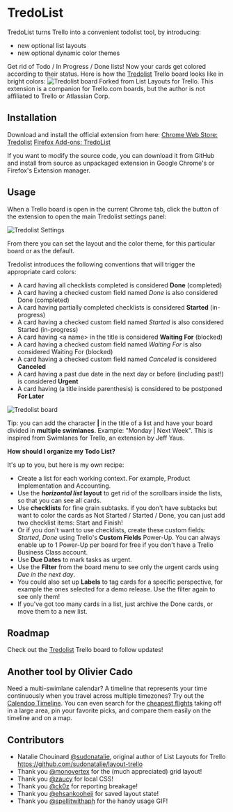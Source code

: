
TredoList
=========

TredoList turns Trello into a convenient todolist tool, by introducing:
* new optional list layouts
* new optional dynamic color themes

Get rid of Todo / In Progress / Done lists! Now your cards get colored according to their status.
Here is how the [Tredolist](https://trello.com/b/af1CpwBl/tredolist) Trello board looks like in bright colors:
![Tredolist board](https://raw.githubusercontent.com/gwened/tredolist/master/screenshots/tredolist-mainscreenshot.png)
Forked from List Layouts for Trello.
This extension is a companion for Trello.com boards, but the author is not affiliated to Trello or Atlassian Corp.

Installation
------------

Download and install the official extension from here:
[Chrome Web Store: Tredolist](https://chrome.google.com/webstore/detail/tredolist/ccdkhfdflkpacnhjcefjlhlaopfgjkab)
[Firefox Add-ons: TredoList](https://addons.mozilla.org/en-US/firefox/addon/tredolist/)

If you want to modify the source code, you can download it from GitHub and install from source as unpackaged extension in Google Chrome's or Firefox's Extension manager.

Usage
-----

When a Trello board is open in the current Chrome tab, click the button of the extension to open the main Tredolist settings panel:

![Tredolist Settings](https://raw.githubusercontent.com/gwened/tredolist/master/screenshots/tredolist-settings.png)

From there you can set the layout and the color theme, for this particular board or as the default.

Tredolist introduces the following conventions that will trigger the appropriate card colors:
- A card having all checklists completed is considered **Done** (completed)
- A card having a checked custom field named *Done* is also considered Done (completed)
- A card having partially completed checklists is considered **Started** (in-progress)
- A card having a checked custom field named *Started* is also considered Started (in-progress)
- A card having \<a name\> in the title is considered **Waiting For** (blocked)
- A card having a checked custom field named *Waiting For* is also considered Waiting For (blocked)
- A card having a checked custom field named *Canceled* is considered **Canceled**
- A card having a past due date in the next day or before (including past!) is considered **Urgent**
- A card having (a title inside parenthesis) is considered to be postponed **For Later**

![Tredolist board](https://raw.githubusercontent.com/gwened/tredolist/master/screenshots/tredolist-board.png)

Tip: you can add the character **|** in the title of a list and have your board divided in **multiple swimlanes**. Example: "Monday | Next Week". This is inspired from Swimlanes for Trello, an extension by Jeff Yaus.

**How should I organize my Todo List?**

It's up to you, but here is my own recipe:
- Create a list for each working context. For example, Product Implementation and Accounting.
- Use the ***horizontal list* layout** to get rid of the scrollbars inside the lists, so that you can see all cards.
- Use **checklists** for fine grain subtasks. if you don't have subtacks but want to color the cards as Not Started / Started / Done, you can just add two checklist items: Start and Finish!
- Or if you don't want to use checklists, create these custom fields: *Started*, *Done* using Trello's **Custom Fields** Power-Up. You can always enable up to 1 Power-Up per board for free if you don't have a Trello Business Class account.
- Use **Due Dates** to mark tasks as urgent.
- Use the **Filter** from the board menu to see only the urgent cards using *Due in the next day*.
- You could also set up **Labels** to tag cards for a specific perspective, for example the ones selected for a demo release. Use the filter again to see only them!
- If you've got too many cards in a list, just archive the Done cards, or move them to a new list.

Roadmap
-------

Check out the [Tredolist](https://trello.com/b/af1CpwBl/tredolist) Trello board to follow updates!

Another tool by Olivier Cado
----------------------------

Need a multi-swimlane calendar? A timeline that represents your time continuously when you travel across multiple timezones? Try out the [Calendoo Timeline](https://app.calendoo.net/Timeline). You can even search for the [cheapest flights](https://app.calendoo.net/flights) taking off in a large area, pin your favorite picks, and compare them easily on the timeline and on a map.

Contributors
------------

* Natalie Chouinard [@sudonatalie](https://github.com/sudonatalie), original author of List Layouts for Trello https://github.com/sudonatalie/layout-trello
* Thank you [@monovertex](https://github.com/sudonatalie/layout-trello/pull/7) for the (much appreciated) grid layout!
* Thank you [@zaucy](https://github.com/sudonatalie/layout-trello/pull/7) for local CSS!
* Thank you [@ck0z](https://github.com/sudonatalie/layout-trello/pull/8) for reporting breakage!
* Thank you [@ehsankooheji](https://github.com/sudonatalie/layout-trello/pull/11) for saved layout state!
* Thank you [@spellitwithaph](https://github.com/sudonatalie/layout-trello/pull/27) for the handy usage GIF!

